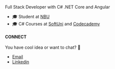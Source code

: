 Full Stack Developer with C# .NET Core and Angular

- 🎓 Student at [NBU](https://nbu.bg/)
- 🎓 C# Courses at [SoftUni](https://softuni.bg/) and [Codecademy](https://www.codecademy.com/)

#### CONNECT
You have cool idea or want to chat? 🔽
- [Email](mailto:nikola.dionisiev@gmail.com)
- [Linkedin](https://www.linkedin.com/in/nikola-zahariev/)
